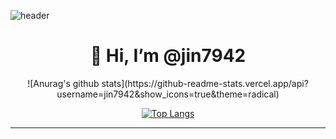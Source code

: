 ![header](https://capsule-render.vercel.app/api?type=wave&color=auto&height=300&section=header&text=JINBUEM&fontSize=90)
<div align=center><h1>👋 Hi, I’m @jin7942 </h1></div>
<div align=center>
![Anurag's github stats](https://github-readme-stats.vercel.app/api?username=jin7942&show_icons=true&theme=radical) 
  
  
[![Top Langs](https://github-readme-stats.vercel.app/api/top-langs/?username=jin7942&layout=compact&theme=dracula)](https://github.com/metleeha)
  
  
<hr>
  
  
</div>
